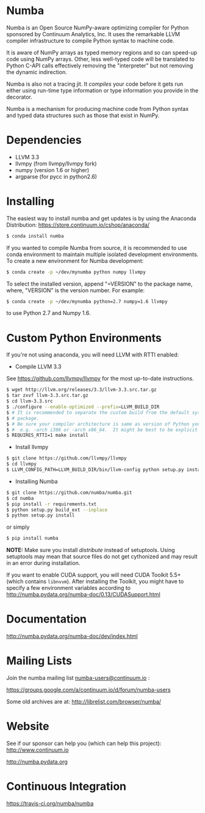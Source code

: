 Numba
=====

Numba is an Open Source NumPy-aware optimizing compiler for Python
sponsored by Continuum Analytics, Inc.  It uses the
remarkable LLVM compiler infrastructure to compile Python syntax to
machine code.

It is aware of NumPy arrays as typed memory regions and so can speed-up
code using NumPy arrays.  Other, less well-typed code will be translated
to Python C-API calls effectively removing the "interpreter" but not removing
the dynamic indirection.

Numba is also not a tracing jit.  It *compiles* your code before it gets
run either using run-time type information or type information you provide
in the decorator.

Numba is a mechanism for producing machine code from Python syntax and typed
data structures such as those that exist in NumPy.

Dependencies
============

  * LLVM 3.3
  * llvmpy (from llvmpy/llvmpy fork)
  * numpy (version 1.6 or higher)
  * argparse (for pycc in python2.6)

Installing
=================

The easiest way to install numba and get updates is by using the Anaconda
Distribution: https://store.continuum.io/cshop/anaconda/

```bash
$ conda install numba
```

If you wanted to compile Numba from source,
it is recommended to use conda environment to maintain multiple isolated
development environments.  To create a new environment for Numba development:

```bash
$ conda create -p ~/dev/mynumba python numpy llvmpy
```

To select the installed version, append "=VERSION" to the package name,
where, "VERSION" is the version number.  For example:

```bash
$ conda create -p ~/dev/mynumba python=2.7 numpy=1.6 llvmpy
```

to use Python 2.7 and Numpy 1.6.


Custom Python Environments
==========================

If you're not using anaconda, you will need LLVM with RTTI enabled:

* Compile LLVM 3.3

See https://github.com/llvmpy/llvmpy for the most up-to-date instructions.

```bash
$ wget http://llvm.org/releases/3.3/llvm-3.3.src.tar.gz
$ tar zxvf llvm-3.3.src.tar.gz
$ cd llvm-3.3.src
$ ./configure --enable-optimized --prefix=LLVM_BUILD_DIR
$ # It is recommended to separate the custom build from the default system
$ # package.
$ # Be sure your compiler architecture is same as version of Python you will use
$ #  e.g. -arch i386 or -arch x86_64.  It might be best to be explicit about this.
$ REQUIRES_RTTI=1 make install
```

* Install llvmpy

```bash
$ git clone https://github.com/llvmpy/llvmpy
$ cd llvmpy
$ LLVM_CONFIG_PATH=LLVM_BUILD_DIR/bin/llvm-config python setup.py install
```

* Installing Numba

```bash
$ git clone https://github.com/numba/numba.git
$ cd numba
$ pip install -r requirements.txt
$ python setup.py build_ext --inplace
$ python setup.py install
```

or simply

```bash
$ pip install numba
```

**NOTE:** Make sure you install *distribute* instead of setuptools. Using setuptools
          may mean that source files do not get cythonized and may result in an
          error during installation.

If you want to enable CUDA support, you will need CUDA Toolkit 5.5+ (which contains 
``libnvvm``). After installing the Toolkit, you might have to specify a few 
environment variables according to http://numba.pydata.org/numba-doc/0.13/CUDASupport.html

Documentation
=============

http://numba.pydata.org/numba-doc/dev/index.html

Mailing Lists
=============

Join the numba mailing list numba-users@continuum.io :

https://groups.google.com/a/continuum.io/d/forum/numba-users

Some old archives are at: http://librelist.com/browser/numba/

Website
=======

See if our sponsor can help you (which can help this project): http://www.continuum.io

http://numba.pydata.org

Continuous Integration
======================

https://travis-ci.org/numba/numba
